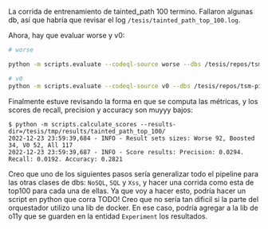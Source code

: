 La corrida de entrenamiento de tainted_path 100 termino. Fallaron algunas db, así que habría que revisar el log `/tesis/tainted_path_top_100.log`.

Ahora, hay que evaluar worse y v0:
```bash
# worse

python -m scripts.evaluate --codeql-source worse --dbs /tesis/repos/tsm-pipeline/experiments/tesis/tainted_path/tainted_path_100_split_test.txt --cache-root /tesis/dbs --output /tesis/tmp/results/tainted_path_top_100/worse --boost-results /tesis/tmp/results/tainted_path_top_100/averaged-results.csv

# v0
python -m scripts.evaluate --codeql-source v0 --dbs /tesis/repos/tsm-pipeline/experiments/tesis/tainted_path/tainted_path_100_split_test.txt --cache-root /tesis/dbs --output /tesis/tmp/results/tainted_path_top_100/v0
```

Finalmente estuve revisando la forma en que se computa las métricas, y los scores de recall, precision y accuracy son muyyy bajos:
```
$ python -m scripts.calculate_scores --results-dir=/tesis/tmp/results/tainted_path_top_100/
2022-12-23 23:59:39,684 - INFO - Result sets sizes: Worse 92, Boosted 34, V0 52, All 117
2022-12-23 23:59:39,687 - INFO - Score results: Precision: 0.0294. Recall: 0.0192. Accuracy: 0.2821
```

Creo que uno de los siguientes pasos sería generalizar todo el pipeline para las otras clases de dbs: `NoSQL`, `SQL` y `Xss`, y hacer una corrida como esta de top100 para cada una de ellas. Ya que voy a hacer esto, podría hacer un script en python que corra TODO! Creo que no sería tan dificil si la parte del orquestador utilizo una lib de docker. En ese caso, podría agregar a la lib de o11y que se guarden en la entidad `Experiment` los resultados.